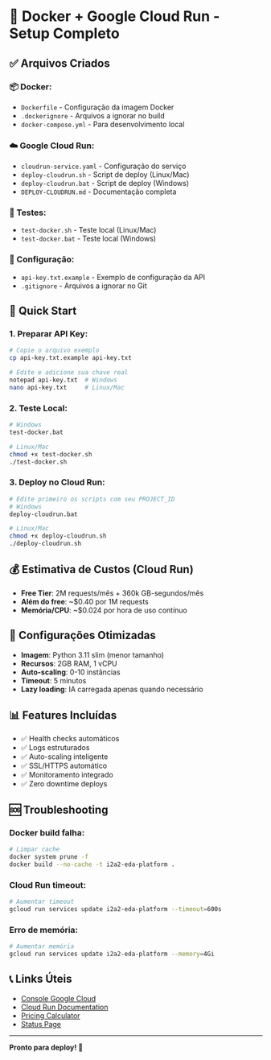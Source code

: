 # 🐳 Docker + Google Cloud Run - Setup Completo

## ✅ Arquivos Criados

### 📦 Docker:

- `Dockerfile` - Configuração da imagem Docker
- `.dockerignore` - Arquivos a ignorar no build
- `docker-compose.yml` - Para desenvolvimento local

### ☁️ Google Cloud Run:

- `cloudrun-service.yaml` - Configuração do serviço
- `deploy-cloudrun.sh` - Script de deploy (Linux/Mac)
- `deploy-cloudrun.bat` - Script de deploy (Windows)
- `DEPLOY-CLOUDRUN.md` - Documentação completa

### 🧪 Testes:

- `test-docker.sh` - Teste local (Linux/Mac)
- `test-docker.bat` - Teste local (Windows)

### 🔐 Configuração:

- `api-key.txt.example` - Exemplo de configuração da API
- `.gitignore` - Arquivos a ignorar no Git

## 🚀 Quick Start

### 1. Preparar API Key:

```bash
# Copie o arquivo exemplo
cp api-key.txt.example api-key.txt

# Edite e adicione sua chave real
notepad api-key.txt  # Windows
nano api-key.txt     # Linux/Mac
```

### 2. Teste Local:

```bash
# Windows
test-docker.bat

# Linux/Mac
chmod +x test-docker.sh
./test-docker.sh
```

### 3. Deploy no Cloud Run:

```bash
# Edite primeiro os scripts com seu PROJECT_ID
# Windows
deploy-cloudrun.bat

# Linux/Mac
chmod +x deploy-cloudrun.sh
./deploy-cloudrun.sh
```

## 💰 Estimativa de Custos (Cloud Run)

- **Free Tier**: 2M requests/mês + 360k GB-segundos/mês
- **Além do free**: ~$0.40 por 1M requests
- **Memória/CPU**: ~$0.024 por hora de uso contínuo

## 🔧 Configurações Otimizadas

- **Imagem**: Python 3.11 slim (menor tamanho)
- **Recursos**: 2GB RAM, 1 vCPU
- **Auto-scaling**: 0-10 instâncias
- **Timeout**: 5 minutos
- **Lazy loading**: IA carregada apenas quando necessário

## 📊 Features Incluídas

- ✅ Health checks automáticos
- ✅ Logs estruturados
- ✅ Auto-scaling inteligente
- ✅ SSL/HTTPS automático
- ✅ Monitoramento integrado
- ✅ Zero downtime deploys

## 🆘 Troubleshooting

### Docker build falha:

```bash
# Limpar cache
docker system prune -f
docker build --no-cache -t i2a2-eda-platform .
```

### Cloud Run timeout:

```bash
# Aumentar timeout
gcloud run services update i2a2-eda-platform --timeout=600s
```

### Erro de memória:

```bash
# Aumentar memória
gcloud run services update i2a2-eda-platform --memory=4Gi
```

## 📞 Links Úteis

- [Console Google Cloud](https://console.cloud.google.com/)
- [Cloud Run Documentation](https://cloud.google.com/run/docs)
- [Pricing Calculator](https://cloud.google.com/products/calculator)
- [Status Page](https://status.cloud.google.com/)

---

**Pronto para deploy! 🚀**
